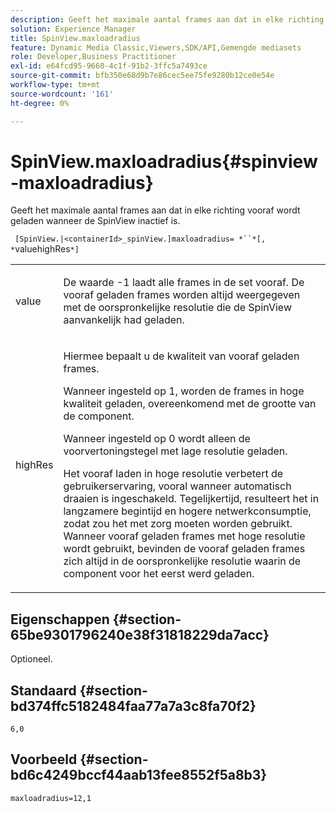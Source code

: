 ```yaml
---
description: Geeft het maximale aantal frames aan dat in elke richting vooraf wordt geladen wanneer de SpinView inactief is.
solution: Experience Manager
title: SpinView.maxloadradius
feature: Dynamic Media Classic,Viewers,SDK/API,Gemengde mediasets
role: Developer,Business Practitioner
exl-id: e64fcd95-9660-4c1f-91b2-3ffc5a7493ce
source-git-commit: bfb350e68d9b7e86cec5ee75fe9280b12ce0e54e
workflow-type: tm+mt
source-wordcount: '161'
ht-degree: 0%

---
```


# SpinView.maxloadradius{#spinview-maxloadradius}

Geeft het maximale aantal frames aan dat in elke richting vooraf wordt geladen wanneer de SpinView inactief is.

` [SpinView.|<containerId>_spinView.]maxloadradius= *``*[, *`valuehighRes`*]`

<table id="table_06BEA037FA82467CAA88D1CA62AE972E"> 
 <tbody> 
  <tr> 
   <td colname="col1"> <p> <span class="codeph"><span class="varname"> value</span></span> </p> </td> 
   <td colname="col2"> <p> De waarde <span class="codeph"> -1</span> laadt alle frames in de set vooraf. De vooraf geladen frames worden altijd weergegeven met de oorspronkelijke resolutie die de SpinView aanvankelijk had geladen. </p> </td> 
  </tr> 
  <tr> 
   <td colname="col1"> <p><span class="codeph"><span class="varname"> highRes</span></span> </p> </td> 
   <td colname="col2"> <p> Hiermee bepaalt u de kwaliteit van vooraf geladen frames. </p> <p>Wanneer ingesteld op <span class="codeph"> 1</span>, worden de frames in hoge kwaliteit geladen, overeenkomend met de grootte van de component. </p> <p>Wanneer ingesteld op <span class="codeph"> 0</span> wordt alleen de voorvertoningstegel met lage resolutie geladen. </p> <p>Het vooraf laden in hoge resolutie verbetert de gebruikerservaring, vooral wanneer automatisch draaien is ingeschakeld. Tegelijkertijd, resulteert het in langzamere begintijd en hogere netwerkconsumptie, zodat zou het met zorg moeten worden gebruikt. Wanneer vooraf geladen frames met hoge resolutie wordt gebruikt, bevinden de vooraf geladen frames zich altijd in de oorspronkelijke resolutie waarin de component voor het eerst werd geladen. </p> </td> 
  </tr> 
 </tbody> 
</table>

## Eigenschappen {#section-65be9301796240e38f31818229da7acc}

Optioneel.

## Standaard {#section-bd374ffc5182484faa77a7a3c8fa70f2}

`6,0`

## Voorbeeld {#section-bd6c4249bccf44aab13fee8552f5a8b3}

`maxloadradius=12,1`
